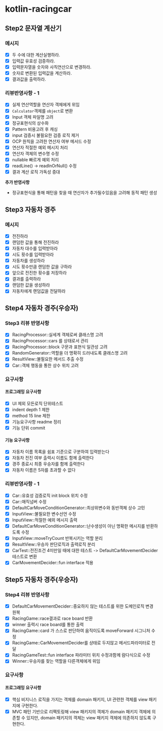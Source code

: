 # kotlin-racingcar

## Step2 문자열 계산기
### 메시지
- [x] 두 수에 대한 계산실행하라.
- [x] 입력값 유효성 검증하라.
- [x] 입력문자열을 숫자와 사칙연산으로 변경하라.
- [x] 숫자로 변환된 입력값을 계산하라.
- [x] 결과값을 출력하라.

### 리뷰반영사항 - 1
- [x] 실제 연산역할을 연산자 객체에게 위임
- [x] `Calculator`객체를 `object`로 변환
- [x] Input 객체 파일명 고려
- [x] 정규표현식의 상수화
- [x] Pattern 비용고려 후 캐싱
- [x] input 검증시 불필요한 검증 로직 제거
- [x] OCP 원칙을 고려한 연산자 여부 메서드 수정
- [x] 연산자 적절한 예외 메시지 처리
- [x] 연산자 객체의 변수명 수정
- [x] nullable 빠르게 예외 처리
- [x] readLine() -> readlnOrNull() 수정
- [x] 결과 계산 로직 가독성 증대

**추가 반영사항**
- 정규표현식을 통해 패턴을 찾을 때 연산자가 추가될수있음을 고려해 동적 패턴 생성



## Step3 자동차 경주
### 메시지

- [x] 전진하라
- [x] 랜덤한 값을 통해 전진하라
- [x] 자동차 대수를 입력받아라
- [x] 시도 횟수를 입력받아라
- [x] 자동차를 생성하라
- [x] 시도 횟수만큼 랜덤한 값을 구하라
- [x] 앞으로 전진한 횟수를 저장하라
- [x] 결과를 출력하라
- [x] 랜덤한 값을 생성하라
- [x] 자동차에게 랜덤값을 전달하라

## Step4 자동차 경주(우승자)
### Step3 리뷰 반영사항
- [x] RacingProcessor::실세계 객체로써 클래스명 고려 
- [x] RacingProcessor::cars 를 상태로서 관리
- [x] RacingProcessor::block 구문과 표현식 일관성 고려
- [x] RandomGenerator::역할을 더 명확히 드러내도록 클래스명 고려
- [x] ResultView::불필요한 메서드 추출 수정
- [x] Car::객체 행동을 통한 상수 위치 고려

### 요구사항
#### 프로그래밍 요구사항
- [x] UI 제외 모든로직 단위테스트
- [x] indent depth 1 제한
- [x] method 15 line 제한
- [x] 기능요구사항 readme 정리
- [x] 기능 단위 commit

#### 기능 요구사항
- [x] 자동차 이름 목록을 쉼표 기준으로 구분하여 입력받는다
- [x] 자동차 전진 여부 출력시 이름도 함께 출력한다
- [x] 경주 종료시 최종 우승자를 함께 출력한다
- [x] 자동차 이름은 5자를 초과할 수 없다

### 리뷰반영사항 - 1
- [x] Car::유효성 검증로직 init block 위치 수정
- [x] Car::매직넘버 수정
- [x] DefaultCarMoveConditionGenerator::최상위변수와 동반객체 상수 고민
- [x] InputView::불필요한 변수선언 수정
- [x] InputView::적절한 예외 메시지 출력
- [x] DefaultCarMoveConditionGenerator::난수생성이 아닌 명확한 메시지를 반환하도록 수정
- [x] InputView::moveTryCount 반복시키는 역할 분리
- [x] ResultView::우승자 판단로직과 출력로직 분리
- [x] CarTest::전진조건 4미만일 때에 대한 테스트 -> DefaultCarMovementDecider 테스트로 변환
- [x] CarMovementDecider::fun interface 적용

## Step5 자동차 경주(우승자)
### Step4 리뷰 반영사항

- [x] DefaultCarMovementDecider::중요하지 않는 테스트를 위한 도메인로직 변경 원복
- [x] RacingGame::race결과로 race board 반환
- [x] winner 출력시 race board를 통한 출력
- [x] RacingGame::card 가 스스로 판단하여 움직이도록 moveForward 시그니처 수정
- [x] RacingGame::CarMovementDecider를 상태로 두지않고 메서드파라미터로 전달
- [x] RacingGameTest::fun interface 파라미터 위치 수정과함께 람다식으로 수정
- [x] Winner::우승자를 찾는 역할을 다른객체에게 위임

### 요구사항
#### 프로그래밍 요구사항
- [x] 핵심 비지니스 로직을 가지는 객체를 domain 패키지, UI 관련한 객체를 view 패키지에 구현한다.
- [x] MVC 패턴 기반으로 리팩토링해 view 패키지의 객체가 domain 패키지 객체에 의존할 수 있지만, domain 패키지의 객체는 view 패키지 객체에 의존하지 않도록 구현한다.
